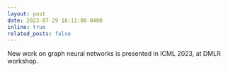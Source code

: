 ```yaml
---
layout: post
date: 2023-07-29 16:11:00-0400
inline: true
related_posts: false
---
```


New work on graph neural networks is presented in ICML 2023, at DMLR workshop.
